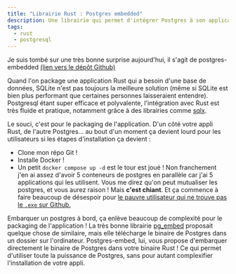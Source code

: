 ```yaml
---
title: "Librairie Rust : Postgres embedded"
description: Une librairie qui permet d'intégrer Postgres à son application Rust
tags:
  - rust
  - postgresql
---
```

Je suis tombé sur une très bonne surprise aujourd'hui, il s'agit de postgres-embedded [(lien vers le dépôt Github)](https://github.com/theseus-rs/postgresql-embedded)

Quand l'on package une application Rust qui a besoin d'une base de données, SQLite n'est pas toujours la meilleure solution (même si SQLite est bien plus performant que certaines personnes laisseraient entendre). Postgresql étant super efficace et polyvalente, l'intégration avec Rust est très fluide et pratique, notamment grâce à des librairies comme [sqlx](https://github.com/launchbadge/sqlx).

Le souci, c'est pour le packaging de l'application. D'un côté votre appli Rust, de l'autre Postgres... au bout d'un moment ça devient lourd pour les utilisateurs si les étapes d'installation ça devient :
- Clone mon répo Git !
- Installe Docker !
- Un petit `docker compose up -d` est le tour est joué !
Non franchement j'en ai assez d'avoir 5 conteneurs de postgres en parallèle car j'ai 5 applications qui les utilisent. Vous me direz qu'on peut mutualiser les postgres, et vous aurez raison ! Mais **c'est chiant**. Et ça commence à faire beaucoup de désespoir pour [le pauvre utilisateur qui ne trouve pas le `.exe` sur Github.](https://www.reddit.com/r/github/comments/1at9br4/i_am_new_to_github_and_i_have_lots_to_say/)

Embarquer un postgres à bord, ça enlève beaucoup de complexité pour le packaging de l'application ! La très bonne librairie [pg_embed](https://docs.rs/pg-embed/latest/pg_embed/) proposait quelque chose de similaire, mais elle télécharge le binaire de Postgres dans un dossier sur l'ordinateur. Postgres-embed, lui, vous propose d'embarquer directement le binaire de Postgres dans votre binaire Rust ! Ce qui permet d'utiliser toute la puissance de Postgres, sans pour autant complexifier l'installation de votre appli.